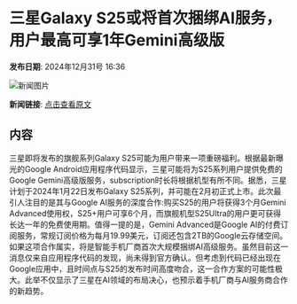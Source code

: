 # 三星Galaxy S25或将首次捆绑AI服务，用户最高可享1年Gemini高级版

**发布日期**: 2024年12月31号 16:36

![新闻图片](https://pic.chinaz.com/picmap/202011091028011678_7.jpg)

**新闻链接**: [点击查看原文](https://www.aibase.com/zh/news/14397)

## 内容

三星即将发布的旗舰系列Galaxy S25可能为用户带来一项重磅福利。根据最新曝光的Google Android应用程序代码显示，三星可能将为S25系列用户提供免费的Google Gemini高级版服务，subscription时长将根据机型有所不同。据悉，三星计划于2024年1月22日发布Galaxy S25系列，并可能在2月初正式上市。此次最引人注目的是其与Google AI服务的深度合作:购买S25的用户将获得3个月Gemini Advanced使用权，S25+用户可享6个月，而旗舰机型S25Ultra的用户更可获得长达一年的免费使用期。值得一提的是，Gemini Advanced是Google AI的付费订阅服务，常规订阅价格为每月19.99美元，订阅还包含2TB的Google云存储空间。如果这项合作属实，将是智能手机厂商首次大规模捆绑AI高级服务。虽然目前这一消息仅来自应用程序代码的发现，尚未得到官方确认。但考虑到代码已经出现在Google应用中，且时间点与S25的发布时间高度吻合，这一合作方案的可能性极大。此举不仅显示了三星在AI领域的布局决心，也预示着手机厂商与AI服务商合作的新趋势。
